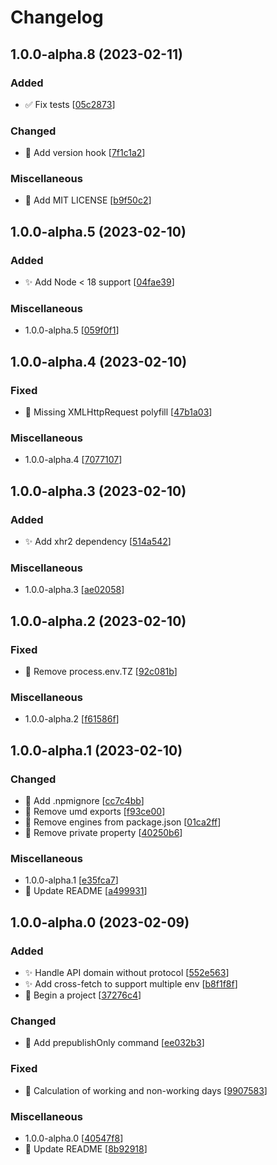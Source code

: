 # Changelog

<a name="1.0.0-alpha.8"></a>
## 1.0.0-alpha.8 (2023-02-11)

### Added

- ✅ Fix tests [[05c2873](https://github.com/Tomas2D/pagerduty-calculator/commit/05c2873c028ec034ed266ad2d2c1c7a1b9839427)]

### Changed

- 🔧 Add version hook [[7f1c1a2](https://github.com/Tomas2D/pagerduty-calculator/commit/7f1c1a253d0e91e51816b0156d28af95b867e734)]

### Miscellaneous

- 📄 Add MIT LICENSE [[b9f50c2](https://github.com/Tomas2D/pagerduty-calculator/commit/b9f50c250c01828bf09a3dac6ffe72c89c767468)]


<a name="1.0.0-alpha.5"></a>
## 1.0.0-alpha.5 (2023-02-10)

### Added

- ✨ Add Node &lt; 18 support [[04fae39](https://github.com/Tomas2D/pagerduty-calculator/commit/04fae393c0febdb359d5826741493a4f58878c5a)]

### Miscellaneous

-  1.0.0-alpha.5 [[059f0f1](https://github.com/Tomas2D/pagerduty-calculator/commit/059f0f1df28f85eeeb7c0442c62f825c7df4a19e)]


<a name="1.0.0-alpha.4"></a>
## 1.0.0-alpha.4 (2023-02-10)

### Fixed

- 🐛 Missing XMLHttpRequest polyfill [[47b1a03](https://github.com/Tomas2D/pagerduty-calculator/commit/47b1a0358f61ca1c39c3e3f534e52537efc11f3c)]

### Miscellaneous

-  1.0.0-alpha.4 [[7077107](https://github.com/Tomas2D/pagerduty-calculator/commit/70771072f08e826e8ad2c903068b3bac466cbb0c)]


<a name="1.0.0-alpha.3"></a>
## 1.0.0-alpha.3 (2023-02-10)

### Added

- ✨ Add xhr2 dependency [[514a542](https://github.com/Tomas2D/pagerduty-calculator/commit/514a542f196be3e94e29eea3473e993b7923ea43)]

### Miscellaneous

-  1.0.0-alpha.3 [[ae02058](https://github.com/Tomas2D/pagerduty-calculator/commit/ae02058eec85cbdbe4c422caa66e1e0df8d03b8f)]


<a name="1.0.0-alpha.2"></a>
## 1.0.0-alpha.2 (2023-02-10)

### Fixed

- 🐛 Remove process.env.TZ [[92c081b](https://github.com/Tomas2D/pagerduty-calculator/commit/92c081b4af3fcea2872da0115451dfa29438e929)]

### Miscellaneous

-  1.0.0-alpha.2 [[f61586f](https://github.com/Tomas2D/pagerduty-calculator/commit/f61586f7c67c04ab8c539acf051a6b08242045e1)]


<a name="1.0.0-alpha.1"></a>
## 1.0.0-alpha.1 (2023-02-10)

### Changed

- 🔧 Add .npmignore [[cc7c4bb](https://github.com/Tomas2D/pagerduty-calculator/commit/cc7c4bbfb63770d65976fa9303528a1d2e2ee798)]
- 🔧 Remove umd exports [[f93ce00](https://github.com/Tomas2D/pagerduty-calculator/commit/f93ce00a82acc1fd156e6b02d37a482e88e20ba7)]
- 🔧 Remove engines from package.json [[01ca2ff](https://github.com/Tomas2D/pagerduty-calculator/commit/01ca2ffd217a40fb3d7d7700ea01d227c715a656)]
- 🔧 Remove private property [[40250b6](https://github.com/Tomas2D/pagerduty-calculator/commit/40250b6c2fe225dabef19727cf1fb2d88d01bbe4)]

### Miscellaneous

-  1.0.0-alpha.1 [[e35fca7](https://github.com/Tomas2D/pagerduty-calculator/commit/e35fca71367f58e686a63507a8112f88d5658f3b)]
- 📝 Update README [[a499931](https://github.com/Tomas2D/pagerduty-calculator/commit/a499931d714b73eae3b7bcf12b79598a5736c9c4)]


<a name="1.0.0-alpha.0"></a>
## 1.0.0-alpha.0 (2023-02-09)

### Added

- ✨ Handle API domain without protocol [[552e563](https://github.com/Tomas2D/pagerduty-calculator/commit/552e5631f834edb969735273c6b8799cb94e4947)]
- ✨ Add cross-fetch to support multiple env [[b8f1f8f](https://github.com/Tomas2D/pagerduty-calculator/commit/b8f1f8f8d25736e52fa1457b28f1bb193e3b3ff0)]
- 🎉 Begin a project [[37276c4](https://github.com/Tomas2D/pagerduty-calculator/commit/37276c4336b2349f2eed9d6fd68e9a19cd02676a)]

### Changed

- 🔧 Add prepublishOnly command [[ee032b3](https://github.com/Tomas2D/pagerduty-calculator/commit/ee032b30bd6db7fb339c2dea9805e1467881ce25)]

### Fixed

- 🐛 Calculation of working and non-working days [[9907583](https://github.com/Tomas2D/pagerduty-calculator/commit/9907583519b198ee71519719704161758abc0b30)]

### Miscellaneous

-  1.0.0-alpha.0 [[40547f8](https://github.com/Tomas2D/pagerduty-calculator/commit/40547f8af28e0ae1f608976e56f4a8ea96850e20)]
- 📝 Update README [[8b92918](https://github.com/Tomas2D/pagerduty-calculator/commit/8b92918513b58c9e62f1ac13ad640ccd29075264)]


